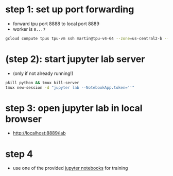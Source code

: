 
# step 1: set up port forwarding
- forward tpu port 8888 to local port 8889
- worker is `0...7`
```bash
gcloud compute tpus tpu-vm ssh martin@tpu-v4-64 --zone=us-central2-b --worker=6 -- -L 8889:localhost:8888
```


# (step 2): start jupyter lab server
- (only if not already running!)
```bash
pkill python && tmux kill-server
tmux new-session -d "jupyter lab --NotebookApp.token=''"
```


# step 3: open jupyter lab in local browser 
- [http://localhost:8889/lab](http://localhost:8889/lab)


# step 4
- use one of the provided [jupyter notebooks](notebooks) for training